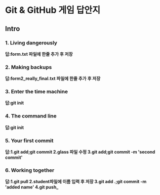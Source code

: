 # Git & GitHub 게임 답안지

## Intro

### 1. Living dangerously

**답:form.txt 파일에 한줄 추가 후 저장**

### 2. Making backups

**답:form2_really_final.txt 파일에 한줄 추가 후 저장**

### 3. Enter the time machine

**답:git init**

### 4. The command line

**답:git init**

### 5. Your first commit

**답:1.git add;git commit 2.glass 파일 수정 3.git add;git commit -m 'second commit'**

### 6. Working together

**답:1.git pull 2.student파일에 이름 입력 후 저장 3.git add .;git commit -m 'added name' 4.git push_**